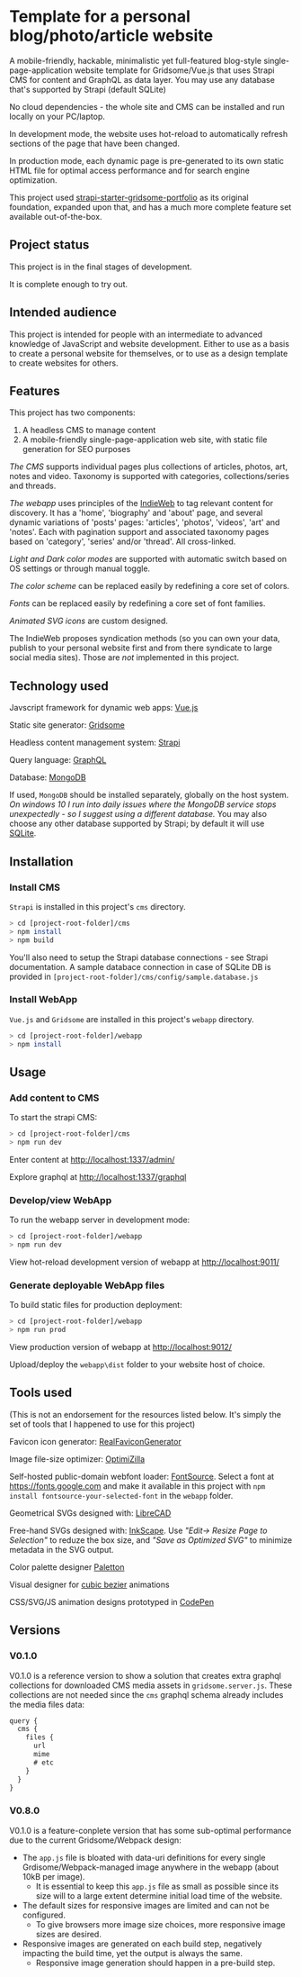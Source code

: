 # Template for a personal blog/photo/article website

A mobile-friendly, hackable, minimalistic yet full-featured blog-style single-page-application website template for Gridsome/Vue.js that uses Strapi CMS for content and GraphQL as data layer. You may use any database that's supported by Strapi (default SQLite)

No cloud dependencies - the whole site and CMS can be installed and run locally on your PC/laptop.

In development mode, the website uses hot-reload to automatically refresh sections of the page that have been changed.

In production mode, each dynamic page is pre-generated to its own static HTML file for optimal access performance and for search engine optimization.

This project used [strapi-starter-gridsome-portfolio](https://github.com/strapi/strapi-starter-gridsome-portfolio) as its original foundation, expanded upon that, and has a much more complete feature set available out-of-the-box.

## Project status

This project is in the final stages of development.

It is complete enough to try out.

## Intended audience

This project is intended for people with an intermediate to advanced knowledge of JavaScript and website development. Either to use as a basis to create a personal website for themselves, or to use as a design template to create websites for others.

## Features

This project has two components:

1. A headless CMS to manage content
2. A mobile-friendly single-page-application web site, with static file generation for SEO purposes

*The CMS* supports individual pages plus collections of articles, photos, art, notes and video. Taxonomy is supported with categories, collections/series and threads.

*The webapp* uses principles of the [IndieWeb](https://indieweb.org/) to tag relevant content for discovery. It has a 'home', 'biography' and 'about' page, and several dynamic variations of 'posts' pages: 'articles', 'photos',  'videos', 'art' and 'notes'. Each with pagination support and associated taxonomy pages based on 'category', 'series' and/or 'thread'. All cross-linked.

*Light and Dark color modes* are supported with automatic switch based on OS settings or through manual toggle.

*The color scheme* can be replaced easily by redefining a core set of colors.

*Fonts* can be replaced easily by redefining a core set of font families.

*Animated SVG icons* are custom designed.

The IndieWeb proposes syndication methods (so you can own your data, publish to your personal website first and from there syndicate to large social media sites). Those are *not* implemented in this project.

## Technology used

Javscript framework for dynamic web apps: [Vue.js](https://vuejs.org/)

Static site generator: [Gridsome](https://gridsome.org/)

Headless content management system: [Strapi](https://strapi.io/)

Query language: [GraphQL](https://graphql.org/)

Database: [MongoDB](https://www.mongodb.com/)

If used, `MongoDB` should be installed separately, globally on the host system. *On windows 10 I run into daily issues where the MongoDB service stops unexpectedly - so I suggest using a different database.*
You may also choose any other database supported by Strapi; by default it will use [SQLite](https://sqlite.org/).

## Installation

### Install CMS

`Strapi` is installed in this project's `cms` directory.

```bash
> cd [project-root-folder]/cms
> npm install
> npm build
```

You'll also need to setup the Strapi database connections - see Strapi documentation. A sample databace connection in case of SQLite DB is provided in `[project-root-folder]/cms/config/sample.database.js`

### Install WebApp

`Vue.js` and `Gridsome` are installed in this project's `webapp` directory.

```bash
> cd [project-root-folder]/webapp
> npm install
```

## Usage

### Add content to CMS

To start the strapi CMS:

```bash
> cd [project-root-folder]/cms
> npm run dev
```

Enter content at <http://localhost:1337/admin/>

Explore graphql at <http://localhost:1337/graphql>

### Develop/view WebApp

To run the webapp server in development mode:

```bash
> cd [project-root-folder]/webapp
> npm run dev
```

View hot-reload development version of webapp at <http://localhost:9011/>

### Generate deployable WebApp files

To build static files for production deployment:

```bash
> cd [project-root-folder]/webapp
> npm run prod
```

View production version of webapp at <http://localhost:9012/>

Upload/deploy the `webapp\dist` folder to your website host of choice.

## Tools used

(This is not an endorsement for the resources listed below. It's simply the set of tools that I happened to use for this project)

Favicon icon generator: [RealFaviconGenerator](https://realfavicongenerator.net/)

Image file-size optimizer: [OptimiZilla](https://imagecompressor.com/)

Self-hosted public-domain webfont loader: [FontSource](https://github.com/fontsource/fontsource). Select a font at <https://fonts.google.com> and make it available in this project with `npm install fontsource-your-selected-font` in the `webapp` folder.

Geometrical SVGs designed with: [LibreCAD](https://librecad.org/)

Free-hand SVGs designed with: [InkScape](https://inkscape.org/). Use *"Edit-> Resize Page to Selection"* to reduze the box size, and *"Save as Optimized SVG"* to minimize metadata in the SVG output.

Color palette designer [Paletton](http://paletton.com/)

Visual designer for [cubic bezier](https://cubic-bezier.com/) animations

CSS/SVG/JS animation designs prototyped in [CodePen](https://codepen.io/emaesen)

## Versions

### V0.1.0

V0.1.0 is a reference version to show a solution that creates extra graphql collections for downloaded CMS media assets in `gridsome.server.js`. These collections are not needed since the `cms` graphql schema already includes the media files data:

```javascript
query {
  cms {
    files {
      url
      mime
      # etc
    }
  }
}
```

### V0.8.0

V0.1.0 is a feature-conplete version that has some sub-optimal performance due to the current Gridsome/Webpack design:

* The `app.js` file is bloated with data-uri definitions for every single Grdisome/Webpack-managed image anywhere in the webapp (about 10kB per image).
  * It is essential to keep this `app.js` file as small as possible since its size will to a large extent determine initial load time of the website.
* The default sizes for responsive images are limited and can not be configured.
  * To give browsers more image size choices, more responsive image sizes are desired.
* Responsive images are generated on each build step, negatively impacting the build time, yet the output is always the same.
  * Responsive image generation should happen in a pre-build step.
